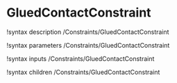 <!-- MOOSE Documentation Stub: Remove this when content is added. -->

# GluedContactConstraint

!syntax description /Constraints/GluedContactConstraint

!syntax parameters /Constraints/GluedContactConstraint

!syntax inputs /Constraints/GluedContactConstraint

!syntax children /Constraints/GluedContactConstraint
